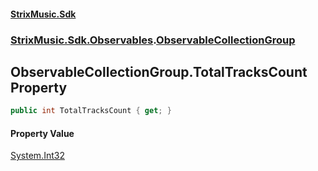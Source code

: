 #### [StrixMusic.Sdk](./index.md 'index')
### [StrixMusic.Sdk.Observables](./StrixMusic-Sdk-Observables.md 'StrixMusic.Sdk.Observables').[ObservableCollectionGroup](./StrixMusic-Sdk-Observables-ObservableCollectionGroup.md 'StrixMusic.Sdk.Observables.ObservableCollectionGroup')
## ObservableCollectionGroup.TotalTracksCount Property
```csharp
public int TotalTracksCount { get; }
```
#### Property Value
[System.Int32](https://docs.microsoft.com/en-us/dotnet/api/System.Int32 'System.Int32')  
